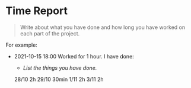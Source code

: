 # Time Report

> Write about what you have done and how long you have worked on each part of the project.

For example: 

- 2021-10-15 18:00 Worked for 1 hour. I have done:
  - *List the things you have done.*

  28/10 2h
  29/10 30min
  1/11 2h
  3/11 2h 